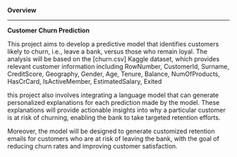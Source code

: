 **Overview**
_______________________________________________________________________________________________________________________________________________
**Customer Churn Prediction**

This project aims to develop a predictive model that identifies customers likely to churn, i.e., leave a bank, versus those who remain loyal. 
The analysis will be based on the [churn.csv] Kaggle dataset, which provides relevant customer information including RowNumber, CustomerId, Surname, CreditScore, Geography, Gender, Age, Tenure, Balance, NumOfProducts, HasCrCard, IsActiveMember, EstimatedSalary, Exited


this project also involves integrating a language model that can generate personalized explanations for each prediction made by the model. These explanations will provide actionable insights into why a particular customer is at risk of churning, enabling the bank to take targeted retention efforts. 

Moreover, the model will be designed to generate customized retention emails for customers who are at risk of leaving the bank, with the goal 
of reducing churn rates and improving customer satisfaction.

